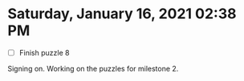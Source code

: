 # Saturday, January 16, 2021 02:38 PM
- [ ] Finish puzzle 8 

Signing on. Working on the puzzles for milestone 2. 
